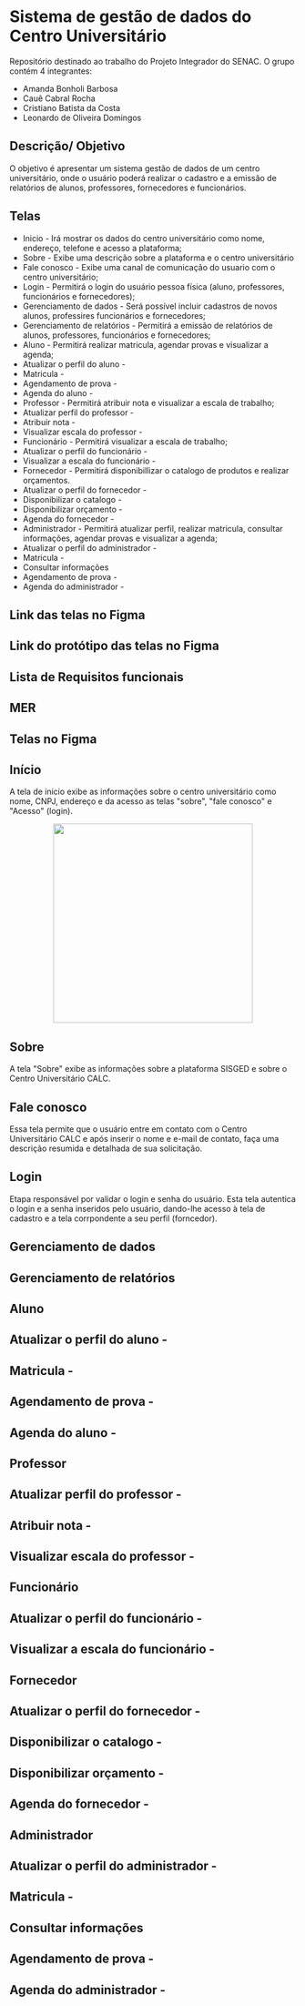 # Sistema de gestão de dados do Centro Universitário
Repositório destinado ao trabalho do Projeto Integrador do SENAC. O grupo contém 4 integrantes: 

- Amanda Bonholi Barbosa
- Cauê Cabral Rocha
- Cristiano Batista da Costa
- Leonardo de Oliveira Domingos

## Descrição/ Objetivo
O objetivo é apresentar um sistema gestão de dados de um centro universitário, onde o usuário poderá realizar o cadastro e a emissão de relatórios de alunos, professores, fornecedores e funcionários.

## Telas
- Inicio - Irá mostrar os dados do centro universitário como nome, endereço, telefone e acesso a plataforma;
- Sobre - Exibe uma descrição sobre a plataforma e o centro universitário
- Fale conosco - Exibe uma canal de comunicação do usuario com o centro universitário;
- Login - Permitirá o login do usuário pessoa física (aluno, professores, funcionários e fornecedores);
- Gerenciamento de dados - Será possível incluir cadastros de novos alunos, professires funcionários e fornecedores;
- Gerenciamento de relatórios - Permitirá a emissão de relatórios de alunos, professores, funcionários e fornecedores;
- Aluno - Permitirá realizar matricula, agendar provas e visualizar a agenda;
- Atualizar o perfil do aluno - 
- Matricula -
- Agendamento de prova -
- Agenda do aluno - 
- Professor - Permitirá atribuir nota e visualizar a escala de trabalho;
- Atualizar perfil do professor - 
- Atribuir nota -
- Visualizar escala do professor - 
- Funcionário - Permitirá visualizar a escala de trabalho;
- Atualizar o perfil do funcionário - 
- Visualizar a escala do funcionário - 
- Fornecedor - Permitirá disponibillizar o catalogo de produtos e realizar orçamentos.
- Atualizar o perfil do fornecedor - 
- Disponibilizar o catalogo -
- Disponibilizar orçamento -
- Agenda do fornecedor -
- Administrador - Permitirá atualizar perfil, realizar matricula, consultar informações, agendar provas e visualizar a agenda;
- Atualizar o perfil do administrador - 
- Matricula -
- Consultar informações
- Agendamento de prova -
- Agenda do administrador -

## Link das telas no Figma


## Link do protótipo das telas no Figma


## Lista de Requisitos funcionais


## MER

## Telas no Figma

## Início

A tela de inicio exibe as informações sobre o centro universitário como nome, CNPJ, endereço e da acesso as telas "sobre", "fale conosco" e "Acesso" (login).
<div align="Center">
<img src="https://github.com/krikys1/Projeto-Integrador/assets/162705081/c937cc89-ccf4-42f5-9fcb-76a0d6965115" width="350px" />
</div>

## Sobre

A tela "Sobre" exibe as informações sobre a plataforma SISGED e sobre o Centro Universitário CALC.

## Fale conosco

Essa tela permite que o usuário entre em contato com o Centro Universitário CALC e após inserir o nome e e-mail de contato, faça uma descrição resumida e detalhada de sua solicitação.

## Login 

Etapa responsável por validar o login e senha do usuário. Esta tela autentica o login e a senha inseridos pelo usuário, dando-lhe acesso à tela de cadastro e a tela corrpondente a seu perfil (forncedor).

## Gerenciamento de dados

## Gerenciamento de relatórios

## Aluno
## Atualizar o perfil do aluno - 
## Matricula -
## Agendamento de prova -
## Agenda do aluno - 

## Professor
## Atualizar perfil do professor - 
## Atribuir nota -
## Visualizar escala do professor - 

## Funcionário
## Atualizar o perfil do funcionário - 
## Visualizar a escala do funcionário -

## Fornecedor
## Atualizar o perfil do fornecedor - 
## Disponibilizar o catalogo -
## Disponibilizar orçamento -
## Agenda do fornecedor -

## Administrador
## Atualizar o perfil do administrador - 
## Matricula -
## Consultar informações
## Agendamento de prova -
## Agenda do administrador -







